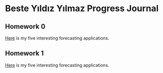 # Beste Yıldız Yılmaz Progress Journal
## Homework 0 
[Here](files/BesteYıldızYılmaz_HW0.html) is my five interesting forecasting applications.

## Homework 1 
[Here](files/BesteYıldızYılmaz_HW1.html) is my five interesting forecasting applications.


